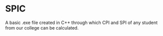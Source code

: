 # SPIC
A basic .exe file created in C++ through which CPI and SPI of any student from our college can be calculated.
